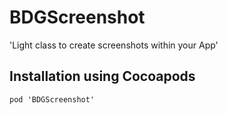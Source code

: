 # BDGScreenshot

'Light class to create screenshots within your App'

## Installation using Cocoapods
```
pod 'BDGScreenshot'
```